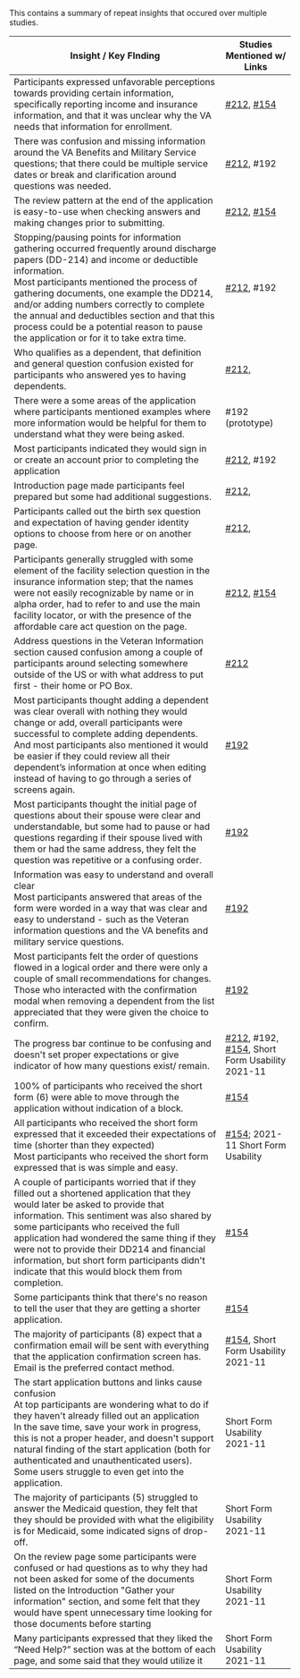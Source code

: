 This contains a summary of repeat insights that occured over multiple studies.

| Insight / Key FInding                                                                                                                                                                                                                                                                                                                                                                                                          | Studies Mentioned w/ Links                                                                                                    |
| ------------------------------------------------------------------------------------------------------------------------------------------------------------------------------------------------------------------------------------------------------------------------------------------------------------------------------------------------------------------------------------------------------------------------------ | ----------------------------------------------------------------------------------------------------------------------------- |
| Participants expressed unfavorable perceptions towards providing certain information, specifically reporting income and insurance information, and that it was unclear why the VA needs that information for enrollment.                                                                                                                                                                                                       | [#212](https://github.com/department-of-veterans-affairs/va.gov-research-repository/issues/212), [#154](https://github.com/department-of-veterans-affairs/va.gov-research-repository/issues/154)                         |
| There was confusion and missing information around the VA Benefits and Military Service questions; that there could be multiple service dates or break and clarification around questions was needed.                                                                                                                                                                                                                          | [#212](https://github.com/department-of-veterans-affairs/va.gov-research-repository/issues/212), #192                                                                                                                    |
| The review pattern at the end of the application is easy-to-use when checking answers and making changes prior to submitting.                                                                                                                                                                                                                                                                                                  | [#212](https://github.com/department-of-veterans-affairs/va.gov-research-repository/issues/212), [#154](https://github.com/department-of-veterans-affairs/va.gov-research-repository/issues/154)                                                                                                                    |
| Stopping/pausing points for information gathering occurred frequently around discharge papers (DD-214) and income or deductible information.<br>Most participants mentioned the process of gathering documents, one example the DD214, and/or adding numbers correctly to complete the annual and deductibles section and that this process could be a potential reason to pause the application or for it to take extra time. | [#212](https://github.com/department-of-veterans-affairs/va.gov-research-repository/issues/212), #192                                                                                                                    |
| Who qualifies as a dependent, that definition and general question confusion existed for participants who answered yes to having dependents.                                                                                                                                                                                                                                                                                   | [#212,](https://github.com/department-of-veterans-affairs/va.gov-research-repository/issues/212)                              |
| There were a some areas of the application where participants mentioned examples where more information would be helpful for them to understand what they were being asked.                                                                                                                                                                                                                                                    | #192 (prototype)                                                                                                              |
| Most participants indicated they would sign in or create an account prior to completing the application                                                                                                                                                                                                                                                                                                                        | [#212](https://github.com/department-of-veterans-affairs/va.gov-research-repository/issues/212), #192                                                                                                                    |
| Introduction page made participants feel prepared but some had additional suggestions.                                                                                                                                                                                                                                                                                                                                         | [#212](https://github.com/department-of-veterans-affairs/va.gov-research-repository/issues/212),                              |
| Participants called out the birth sex question and expectation of having gender identity options to choose from here or on another page.                                                                                                                                                                                                                                                                                       | [#212](https://github.com/department-of-veterans-affairs/va.gov-research-repository/issues/212),                            |
| Participants generally struggled with some element of the facility selection question in the insurance information step; that the names were not easily recognizable by name or in alpha order, had to refer to and use the main facility locator, or with the presence of the affordable care act question on the page.                                                                                                       | [#212](https://github.com/department-of-veterans-affairs/va.gov-research-repository/issues/212), [#154](https://github.com/department-of-veterans-affairs/va.gov-research-repository/issues/154)                       |
| Address questions in the Veteran Information section caused confusion among a couple of participants around selecting somewhere outside of the US or with what address to put first - their home or PO Box.                                                                                                                                                                                                                    | [#212](https://github.com/department-of-veterans-affairs/va.gov-research-repository/issues/212)                              |
| Most participants thought adding a dependent was clear overall with nothing they would change or add, overall participants were successful to complete adding dependents. And most participants also mentioned it would be easier if they could review all their dependent’s information at once when editing instead of having to go through a series of screens again.                                                       | [#192](https://github.com/department-of-veterans-affairs/va.gov-research-repository/issues/192)                               |
| Most participants thought the initial page of questions about their spouse were clear and understandable, but some had to pause or had questions regarding if their spouse lived with them or had the same address, they felt the question was repetitive or a confusing order.                                                                                                                                                | [#192](https://github.com/department-of-veterans-affairs/va.gov-research-repository/issues/192)                               |
| Information was easy to understand and overall clear<br>Most participants answered that areas of the form were worded in a way that was clear and easy to understand - such as the Veteran information questions and the VA benefits and military service questions.                                                                                                                                                           | [#192](https://github.com/department-of-veterans-affairs/va.gov-research-repository/issues/192)                               |
| Most participants felt the order of questions flowed in a logical order and there were only a couple of small recommendations for changes. Those who interacted with the confirmation modal when removing a dependent from the list appreciated that they were given the choice to confirm.                                                                                                                                    | [#192](https://github.com/department-of-veterans-affairs/va.gov-research-repository/issues/192)                               |
| The progress bar continue to be confusing and doesn't set proper expectations or give indicator of how many questions exist/ remain.                                                                                                                                                                                                                                                                                           | [#212](https://github.com/department-of-veterans-affairs/va.gov-research-repository/issues/212), #192, [#154](https://github.com/department-of-veterans-affairs/va.gov-research-repository/issues/154), Short Form Usability 2021-11                                                                                |
| 100% of participants who received the short form (6) were able to move through the application without indication of a block.                                                                                                                                                                                                                                                                                                  | [#154](https://github.com/department-of-veterans-affairs/va.gov-research-repository/issues/154)                               |
| All participants who received the short form expressed that it exceeded their expectations of time (shorter than they expected)<br>Most participants who received the short form expressed that is was simple and easy.                                                                                                                                                                                                        | [#154](https://github.com/department-of-veterans-affairs/va.gov-research-repository/issues/154); 2021-11 Short Form Usability |
| A couple of participants worried that if they filled out a shortened application that they would later be asked to provide that information. This sentiment was also shared by some participants who received the full application had wondered the same thing if they were not to provide their DD214 and financial information, but short form participants didn't indicate that this would block them from completion.      | [#154](https://github.com/department-of-veterans-affairs/va.gov-research-repository/issues/154)                               |
| Some participants think that there's no reason to tell the user that they are getting a shorter application.                                                                                                                                                                                                                                                                                                                   | [#154](https://github.com/department-of-veterans-affairs/va.gov-research-repository/issues/154)                               |
| The majority of participants (8) expect that a confirmation email will be sent with everything that the application confirmation screen has. Email is the preferred contact method.                                                                                                                                                                                                                                            | [#154](https://github.com/department-of-veterans-affairs/va.gov-research-repository/issues/154), Short Form Usability 2021-11 |
| The start application buttons and links cause confusion<br>At top participants are wondering what to do if they haven't already filled out an application<br>In the save time, save your work in progress, this is not a proper header, and doesn't support natural finding of the start application (both for authenticated and unauthenticated users). Some users struggle to even get into the application.                 | Short Form Usability 2021-11                                                                                                  |
| The majority of participants (5) struggled to answer the Medicaid question, they felt that they should be provided with what the eligibility is for Medicaid, some indicated signs of drop-off.                                                                                                                                                                                                                                | Short Form Usability 2021-11                                                                                                  |
| On the review page some participants were confused or had questions as to why they had not been asked for some of the documents listed on the Introduction "Gather your information" section, and some felt that they would have spent unnecessary time looking for those documents before starting                                                                                                                            | Short Form Usability 2021-11                                                                                                  |
| Many participants expressed that they liked the “Need Help?” section was at the bottom of each page, and some said that they would utilize it<br>                                                                                                                                                                                                                                                                              | Short Form Usability 2021-11                                                                                                  |

